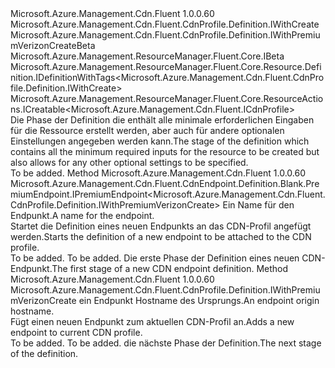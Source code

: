 <Type Name="IWithPremiumVerizonCreate" FullName="Microsoft.Azure.Management.Cdn.Fluent.CdnProfile.Definition.IWithPremiumVerizonCreate">
  <TypeSignature Language="C#" Value="public interface IWithPremiumVerizonCreate : Microsoft.Azure.Management.Cdn.Fluent.CdnProfile.Definition.IWithCreate, Microsoft.Azure.Management.Cdn.Fluent.CdnProfile.Definition.IWithPremiumVerizonCreateBeta, Microsoft.Azure.Management.ResourceManager.Fluent.Core.IBeta, Microsoft.Azure.Management.ResourceManager.Fluent.Core.Resource.Definition.IDefinitionWithTags&lt;Microsoft.Azure.Management.Cdn.Fluent.CdnProfile.Definition.IWithCreate&gt;, Microsoft.Azure.Management.ResourceManager.Fluent.Core.ResourceActions.ICreatable&lt;Microsoft.Azure.Management.Cdn.Fluent.ICdnProfile&gt;" />
  <TypeSignature Language="ILAsm" Value=".class public interface auto ansi abstract IWithPremiumVerizonCreate implements class Microsoft.Azure.Management.Cdn.Fluent.CdnProfile.Definition.IWithCreate, class Microsoft.Azure.Management.Cdn.Fluent.CdnProfile.Definition.IWithPremiumVerizonCreateBeta, class Microsoft.Azure.Management.ResourceManager.Fluent.Core.IBeta, class Microsoft.Azure.Management.ResourceManager.Fluent.Core.Resource.Definition.IDefinitionWithTags`1&lt;class Microsoft.Azure.Management.Cdn.Fluent.CdnProfile.Definition.IWithCreate&gt;, class Microsoft.Azure.Management.ResourceManager.Fluent.Core.ResourceActions.ICreatable`1&lt;class Microsoft.Azure.Management.Cdn.Fluent.ICdnProfile&gt;, class Microsoft.Azure.Management.ResourceManager.Fluent.Core.ResourceActions.IIndexable" />
  <TypeSignature Language="DocId" Value="T:Microsoft.Azure.Management.Cdn.Fluent.CdnProfile.Definition.IWithPremiumVerizonCreate" />
  <TypeSignature Language="VB.NET" Value="Public Interface IWithPremiumVerizonCreate&#xA;Implements IBeta, ICreatable(Of ICdnProfile), IDefinitionWithTags(Of IWithCreate), IWithCreate, IWithPremiumVerizonCreateBeta" />
  <TypeSignature Language="F#" Value="type IWithPremiumVerizonCreate = interface&#xA;    interface IWithCreate&#xA;    interface ICreatable&lt;ICdnProfile&gt;&#xA;    interface IIndexable&#xA;    interface IDefinitionWithTags&lt;IWithCreate&gt;&#xA;    interface IWithPremiumVerizonCreateBeta&#xA;    interface IBeta" />
  <AssemblyInfo>
    <AssemblyName>Microsoft.Azure.Management.Cdn.Fluent</AssemblyName>
    <AssemblyVersion>1.0.0.60</AssemblyVersion>
  </AssemblyInfo>
  <Interfaces>
    <Interface>
      <InterfaceName>Microsoft.Azure.Management.Cdn.Fluent.CdnProfile.Definition.IWithCreate</InterfaceName>
    </Interface>
    <Interface>
      <InterfaceName>Microsoft.Azure.Management.Cdn.Fluent.CdnProfile.Definition.IWithPremiumVerizonCreateBeta</InterfaceName>
    </Interface>
    <Interface>
      <InterfaceName>Microsoft.Azure.Management.ResourceManager.Fluent.Core.IBeta</InterfaceName>
    </Interface>
    <Interface>
      <InterfaceName>Microsoft.Azure.Management.ResourceManager.Fluent.Core.Resource.Definition.IDefinitionWithTags&lt;Microsoft.Azure.Management.Cdn.Fluent.CdnProfile.Definition.IWithCreate&gt;</InterfaceName>
    </Interface>
    <Interface>
      <InterfaceName>Microsoft.Azure.Management.ResourceManager.Fluent.Core.ResourceActions.ICreatable&lt;Microsoft.Azure.Management.Cdn.Fluent.ICdnProfile&gt;</InterfaceName>
    </Interface>
  </Interfaces>
  <Docs>
    <summary>
            <span data-ttu-id="bfc1e-101">Die Phase der Definition die enthält alle minimale erforderlichen Eingaben für die Ressource erstellt werden, aber auch für andere optionalen Einstellungen angegeben werden kann.</span><span class="sxs-lookup"><span data-stu-id="bfc1e-101">The stage of the definition which contains all the minimum required inputs for the resource to be created but also allows for any other optional settings to be specified.</span></span>
            </summary>
    <remarks>To be added.</remarks>
  </Docs>
  <Members>
    <Member MemberName="DefineNewPremiumEndpoint">
      <MemberSignature Language="C#" Value="public Microsoft.Azure.Management.Cdn.Fluent.CdnEndpoint.Definition.Blank.PremiumEndpoint.IPremiumEndpoint&lt;Microsoft.Azure.Management.Cdn.Fluent.CdnProfile.Definition.IWithPremiumVerizonCreate&gt; DefineNewPremiumEndpoint (string name);" />
      <MemberSignature Language="ILAsm" Value=".method public hidebysig newslot virtual instance class Microsoft.Azure.Management.Cdn.Fluent.CdnEndpoint.Definition.Blank.PremiumEndpoint.IPremiumEndpoint`1&lt;class Microsoft.Azure.Management.Cdn.Fluent.CdnProfile.Definition.IWithPremiumVerizonCreate&gt; DefineNewPremiumEndpoint(string name) cil managed" />
      <MemberSignature Language="DocId" Value="M:Microsoft.Azure.Management.Cdn.Fluent.CdnProfile.Definition.IWithPremiumVerizonCreate.DefineNewPremiumEndpoint(System.String)" />
      <MemberSignature Language="VB.NET" Value="Public Function DefineNewPremiumEndpoint (name As String) As IPremiumEndpoint(Of IWithPremiumVerizonCreate)" />
      <MemberSignature Language="F#" Value="abstract member DefineNewPremiumEndpoint : string -&gt; Microsoft.Azure.Management.Cdn.Fluent.CdnEndpoint.Definition.Blank.PremiumEndpoint.IPremiumEndpoint&lt;Microsoft.Azure.Management.Cdn.Fluent.CdnProfile.Definition.IWithPremiumVerizonCreate&gt;" Usage="iWithPremiumVerizonCreate.DefineNewPremiumEndpoint name" />
      <MemberType>Method</MemberType>
      <AssemblyInfo>
        <AssemblyName>Microsoft.Azure.Management.Cdn.Fluent</AssemblyName>
        <AssemblyVersion>1.0.0.60</AssemblyVersion>
      </AssemblyInfo>
      <ReturnValue>
        <ReturnType>Microsoft.Azure.Management.Cdn.Fluent.CdnEndpoint.Definition.Blank.PremiumEndpoint.IPremiumEndpoint&lt;Microsoft.Azure.Management.Cdn.Fluent.CdnProfile.Definition.IWithPremiumVerizonCreate&gt;</ReturnType>
      </ReturnValue>
      <Parameters>
        <Parameter Name="name" Type="System.String" />
      </Parameters>
      <Docs>
        <param name="name"><span data-ttu-id="bfc1e-102">Ein Name für den Endpunkt.</span><span class="sxs-lookup"><span data-stu-id="bfc1e-102">A name for the endpoint.</span></span></param>
        <summary>
            <span data-ttu-id="bfc1e-103">Startet die Definition eines neuen Endpunkts an das CDN-Profil angefügt werden.</span><span class="sxs-lookup"><span data-stu-id="bfc1e-103">Starts the definition of a new endpoint to be attached to the CDN profile.</span></span>
            </summary>
        <returns>To be added.</returns>
        <remarks>To be added.</remarks>
        <return><span data-ttu-id="bfc1e-104">Die erste Phase der Definition eines neuen CDN-Endpunkt.</span><span class="sxs-lookup"><span data-stu-id="bfc1e-104">The first stage of a new CDN endpoint definition.</span></span></return>
      </Docs>
    </Member>
    <Member MemberName="WithNewPremiumEndpoint">
      <MemberSignature Language="C#" Value="public Microsoft.Azure.Management.Cdn.Fluent.CdnProfile.Definition.IWithPremiumVerizonCreate WithNewPremiumEndpoint (string endpointOriginHostname);" />
      <MemberSignature Language="ILAsm" Value=".method public hidebysig newslot virtual instance class Microsoft.Azure.Management.Cdn.Fluent.CdnProfile.Definition.IWithPremiumVerizonCreate WithNewPremiumEndpoint(string endpointOriginHostname) cil managed" />
      <MemberSignature Language="DocId" Value="M:Microsoft.Azure.Management.Cdn.Fluent.CdnProfile.Definition.IWithPremiumVerizonCreate.WithNewPremiumEndpoint(System.String)" />
      <MemberSignature Language="VB.NET" Value="Public Function WithNewPremiumEndpoint (endpointOriginHostname As String) As IWithPremiumVerizonCreate" />
      <MemberSignature Language="F#" Value="abstract member WithNewPremiumEndpoint : string -&gt; Microsoft.Azure.Management.Cdn.Fluent.CdnProfile.Definition.IWithPremiumVerizonCreate" Usage="iWithPremiumVerizonCreate.WithNewPremiumEndpoint endpointOriginHostname" />
      <MemberType>Method</MemberType>
      <AssemblyInfo>
        <AssemblyName>Microsoft.Azure.Management.Cdn.Fluent</AssemblyName>
        <AssemblyVersion>1.0.0.60</AssemblyVersion>
      </AssemblyInfo>
      <ReturnValue>
        <ReturnType>Microsoft.Azure.Management.Cdn.Fluent.CdnProfile.Definition.IWithPremiumVerizonCreate</ReturnType>
      </ReturnValue>
      <Parameters>
        <Parameter Name="endpointOriginHostname" Type="System.String" />
      </Parameters>
      <Docs>
        <param name="endpointOriginHostname"><span data-ttu-id="bfc1e-105">ein Endpunkt Hostname des Ursprungs.</span><span class="sxs-lookup"><span data-stu-id="bfc1e-105">An endpoint origin hostname.</span></span></param>
        <summary>
            <span data-ttu-id="bfc1e-106">Fügt einen neuen Endpunkt zum aktuellen CDN-Profil an.</span><span class="sxs-lookup"><span data-stu-id="bfc1e-106">Adds a new endpoint to current CDN profile.</span></span>
            </summary>
        <returns>To be added.</returns>
        <remarks>To be added.</remarks>
        <return><span data-ttu-id="bfc1e-107">die nächste Phase der Definition.</span><span class="sxs-lookup"><span data-stu-id="bfc1e-107">The next stage of the definition.</span></span></return>
      </Docs>
    </Member>
  </Members>
</Type>